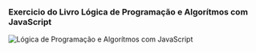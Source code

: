 ### Exercicio do Livro Lógica de Programação e Algorítmos com JavaScript

![Lógica de Programação e Algorítmos com JavaScript](https://external-content.duckduckgo.com/iu/?u=https%3A%2F%2Fimages-na.ssl-images-amazon.com%2Fimages%2FI%2F41%2B6FmZ%2BqRL.jpg&f=1&nofb=1&ipt=b4715f94658a6c27b3956f98f0e93d0ac486c5e0431af464782aced0ed1547b2&ipo=images)
